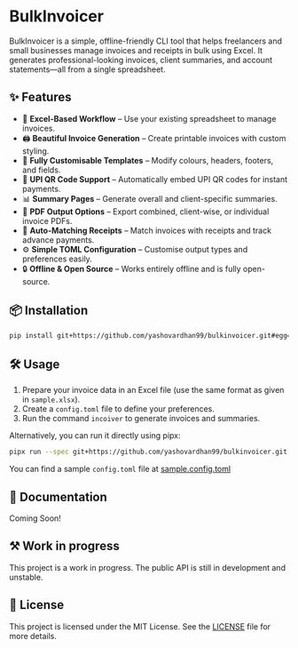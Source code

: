 # BulkInvoicer

BulkInvoicer is a simple, offline-friendly CLI tool that helps freelancers and small businesses manage invoices and receipts in bulk using Excel. It generates professional-looking invoices, client summaries, and account statements—all from a single spreadsheet.

## ✨ Features

- 📁 **Excel-Based Workflow** – Use your existing spreadsheet to manage invoices.
- 🖨️ **Beautiful Invoice Generation** – Create printable invoices with custom styling.
- 🎨 **Fully Customisable Templates** – Modify colours, headers, footers, and fields.
- 📱 **UPI QR Code Support** – Automatically embed UPI QR codes for instant payments.
- 📊 **Summary Pages** – Generate overall and client-specific summaries.
- 📄 **PDF Output Options** – Export combined, client-wise, or individual invoice PDFs.
- 🔄 **Auto-Matching Receipts** – Match invoices with receipts and track advance payments.
- ⚙️ **Simple TOML Configuration** – Customise output types and preferences easily.
- 🔒 **Offline & Open Source** – Works entirely offline and is fully open-source.

## 📦 Installation

```bash
pip install git+https://github.com/yashovardhan99/bulkinvoicer.git#egg=bulkinvoicer
```

## 🛠️ Usage

1. Prepare your invoice data in an Excel file (use the same format as given in `sample.xlsx`).
2. Create a `config.toml` file to define your preferences.
3. Run the command `incoiver` to generate invoices and summaries.

Alternatively, you can run it directly using pipx:

```bash
pipx run --spec git+https://github.com/yashovardhan99/bulkinvoicer.git invoicer
```

You can find a sample `config.toml` file at [sample.config.toml](sample.config.toml)

## 📄 Documentation

Coming Soon!

## ⚒️ Work in progress

This project is a work in progress. The public API is still in development and unstable.

## 📜 License

This project is licensed under the MIT License. See the [LICENSE](LICENSE) file for more details.
